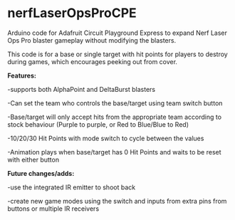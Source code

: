 # nerfLaserOpsProCPE

Arduino code for Adafruit Circuit Playground Express to expand Nerf Laser Ops Pro blaster gameplay without modifying the blasters.

This code is for a base or single target with hit points for players to destroy during games, which encourages peeking out from cover.


**Features:**

  -supports both AlphaPoint and DeltaBurst blasters

  -Can set the team who controls the base/target using team switch button

  -Base/target will only accept hits from the appropriate team according to stock behaviour (Purple to purple, or Red to Blue/Blue to Red)

  -10/20/30 Hit Points with mode switch to cycle between the values

  -Animation plays when base/target has 0 Hit Points and waits to be reset with either button


**Future changes/adds:**

  -use the integrated IR emitter to shoot back

  -create new game modes using the switch and inputs from extra pins from buttons or multiple IR receivers
